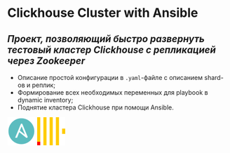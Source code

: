 # Clickhouse Cluster with Ansible
## _Проект, позволяющий быстро развернуть тестовый кластер Clickhouse с репликацией через Zookeeper_ 
- Описание простой конфигурации в `.yaml`-файле с описанием shard-ов и реплик;
- Формирование всех необходимых переменных для playbook в dynamic inventory;
- Поднятие кластера Clickhouse при помощи Ansible.

![ansible](./images/ansible-logo.png) ![clickhouse](./images/clickhouse-logo.png)
